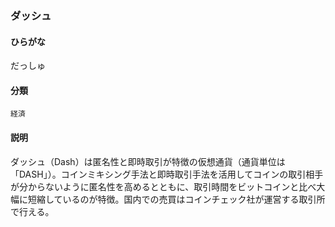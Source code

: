 <div style="display:none;">

## [あ行](securities-terms?id=あ行)
## [か行](securities-terms?id=か行)
## [さ行](securities-terms?id=さ行)
## [た行](securities-terms?id=た行)

</div>

### ダッシュ

#### ひらがな

だっしゅ

#### 分類

`経済`

#### 説明

ダッシュ（Dash）は匿名性と即時取引が特徴の仮想通貨（通貨単位は「DASH」）。コインミキシング手法と即時取引手法を活用してコインの取引相手が分からないように匿名性を高めるとともに、取引時間をビットコインと比べ大幅に短縮しているのが特徴。国内での売買はコインチェック社が運営する取引所で行える。

<div style="display:none;">

## [な行](securities-terms?id=な行)
## [は行](securities-terms?id=は行)
## [ま行](securities-terms?id=ま行)
## [や行](securities-terms?id=や行)
## [ら行](securities-terms?id=ら行)
## [わ行](securities-terms?id=わ行)
## [英数字・記号](securities-terms?id=英数字・記号)

</div>

